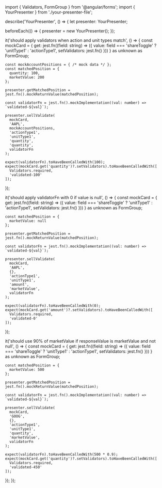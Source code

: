 import { Validators, FormGroup } from '@angular/forms';
import { YourPresenter } from './your-presenter-file';

describe('YourPresenter', () => {
  let presenter: YourPresenter;

  beforeEach(() => {
    presenter = new YourPresenter();
  });

  it('should apply validators when action and unit types match', () => {
    const mockCard = {
      get: jest.fn((field: string) => ({
        value: field === 'shareToggle' ? 'unitType1' : 'actionType1',
        setValidators: jest.fn()
      }))
    } as unknown as FormGroup;

    const mockAccountPositions = { /* mock data */ };
    const matchedPosition = {
      quantity: 100,
      marketValue: 200
    };

    presenter.getMatchedPosition = jest.fn().mockReturnValue(matchedPosition);

    const validatorFn = jest.fn().mockImplementation((val: number) => `validated-${val}`);

    presenter.sellValidate(
      mockCard,
      'AAPL',
      mockAccountPositions,
      'actionType1',
      'unitType1',
      'quantity',
      'quantity',
      validatorFn
    );

    expect(validatorFn).toHaveBeenCalledWith(100);
    expect(mockCard.get('quantity')?.setValidators).toHaveBeenCalledWith([
      Validators.required,
      'validated-100'
    ]);
  });

  it('should apply validatorFn with 0 if value is null', () => {
    const mockCard = {
      get: jest.fn((field: string) => ({
        value: field === 'shareToggle' ? 'unitType1' : 'actionType1',
        setValidators: jest.fn()
      }))
    } as unknown as FormGroup;

    const matchedPosition = {
      marketValue: null
    };

    presenter.getMatchedPosition = jest.fn().mockReturnValue(matchedPosition);

    const validatorFn = jest.fn().mockImplementation((val: number) => `validated-${val}`);

    presenter.sellValidate(
      mockCard,
      'AAPL',
      {},
      'actionType1',
      'unitType1',
      'amount',
      'marketValue',
      validatorFn
    );

    expect(validatorFn).toHaveBeenCalledWith(0);
    expect(mockCard.get('amount')?.setValidators).toHaveBeenCalledWith([
      Validators.required,
      'validated-0'
    ]);
  });

  it('should use 90% of marketValue if responseValue is marketValue and not null', () => {
    const mockCard = {
      get: jest.fn((field: string) => ({
        value: field === 'shareToggle' ? 'unitType1' : 'actionType1',
        setValidators: jest.fn()
      }))
    } as unknown as FormGroup;

    const matchedPosition = {
      marketValue: 500
    };

    presenter.getMatchedPosition = jest.fn().mockReturnValue(matchedPosition);

    const validatorFn = jest.fn().mockImplementation((val: number) => `validated-${val}`);

    presenter.sellValidate(
      mockCard,
      'GOOG',
      {},
      'actionType1',
      'unitType1',
      'quantity',
      'marketValue',
      validatorFn
    );

    expect(validatorFn).toHaveBeenCalledWith(500 * 0.9);
    expect(mockCard.get('quantity')?.setValidators).toHaveBeenCalledWith([
      Validators.required,
      'validated-450'
    ]);
  });
});